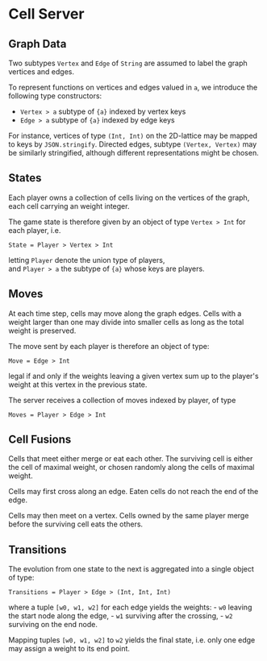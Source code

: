 # Cell Server 

## Graph Data   

Two subtypes `Vertex` and `Edge` of `String` are assumed 
to label the graph vertices and edges. 

To represent functions on vertices and edges valued in `a`,
we introduce the following type constructors: 

- `Vertex > a`  subtype of `{a}` indexed by vertex keys
- `Edge > a`    subtype of `{a}` indexed by edge keys 

For instance, vertices of type `(Int, Int)` on the 2D-lattice 
may be mapped to keys by `JSON.stringify`. 
Directed edges, subtype `(Vertex, Vertex)` may be similarly stringified, 
although different representations might be chosen. 

## States

Each player owns a collection of cells living on the vertices 
of the graph, each cell carrying an weight integer. 

The game state is therefore given by an object of type `Vertex > Int`
for each player, i.e. 

    State = Player > Vertex > Int 

letting `Player` denote the union type of players,  
and `Player > a` the subtype of `{a}` whose keys are players. 

## Moves

At each time step, cells may move along the graph edges. 
Cells with a weight larger than one may divide into smaller cells 
as long as the total weight is preserved. 

The move sent by each player is therefore an object of type: 

    Move = Edge > Int 

legal if and only if the weights leaving a given vertex sum up 
to the player's weight at this vertex in the previous state. 

The server receives a collection of moves indexed by player, of type

    Moves = Player > Edge > Int

## Cell Fusions 

Cells that meet either merge or eat each other. 
The surviving cell is either the cell of maximal weight, 
or chosen randomly along the cells of maximal weight. 

Cells may first cross along an edge. 
Eaten cells do not reach the end of the edge. 

Cells may then meet on a vertex. 
Cells owned by the same player merge before 
the surviving cell eats the others. 

## Transitions 

The evolution from one state to the next is aggregated 
into a single object of type: 

    Transitions = Player > Edge > (Int, Int, Int)

where a tuple `[w0, w1, w2]` for each edge yields the weights: 
    - `w0` leaving the start node along the edge,
    - `w1` surviving after the crossing, 
    - `w2` surviving on the end node. 

Mapping tuples `[w0, w1, w2]` to `w2` yields the final state, 
i.e. only one edge may assign a weight to its end point. 
